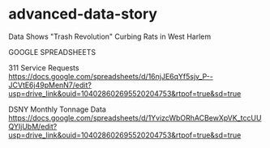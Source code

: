 # advanced-data-story
Data Shows "Trash Revolution" Curbing Rats in West Harlem

GOOGLE SPREADSHEETS

311 Service Requests
https://docs.google.com/spreadsheets/d/16njJE6qYf5sjv_P--JCVtE6j49pMenN7/edit?usp=drive_link&ouid=104028602695520204753&rtpof=true&sd=true

DSNY Monthly Tonnage Data
https://docs.google.com/spreadsheets/d/1YvizcWbORhACBewXpVK_tccUUQYIjUbM/edit?usp=drive_link&ouid=104028602695520204753&rtpof=true&sd=true
